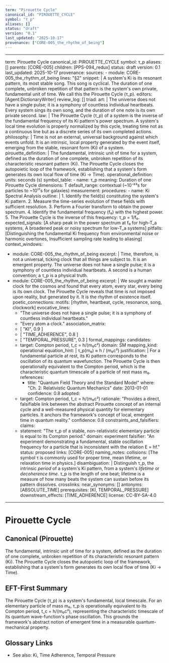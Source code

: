 ```yaml
---
term: "Pirouette Cycle"
canonical_id: "PIROUETTE_CYCLE"
symbol: "τ_p"
aliases: []
status: "draft"
version: "0.1"
last_updated: "2025-10-17"
provenance: ["CORE-005_the_rhythm_of_being"]
---
```


---
term: Pirouette Cycle
canonical_id: PIROUETTE_CYCLE
symbol: τ_p
aliases: []
parents: [CORE-005]
children: [PPS-094_redux]
status: draft
version: 0.1
last_updated: 2025-10-17
provenance:
  sources:
    - module: CORE-005_the_rhythm_of_being
      lines: "§2"
      snippet: |
        A system's Ki is its resonant pattern, its most stable song. This song is cyclical. The duration of one complete, unbroken repetition of that pattern is the system's own private, fundamental unit of time. We call this the Pirouette Cycle (τ_p).
  editors: [Agent:DictionaryWriter]
  review_log: []
triad:
  art: |
    The universe does not have a single pulse; it is a symphony of countless individual heartbeats. Every system sings its own song, and the duration of one note is its own private second.
  law: |
    The Pirouette Cycle (τ_p) of a system is the inverse of the fundamental frequency of its Ki pattern's power spectrum. A system's local time evolution is properly normalized by this cycle, treating time not as a continuous line but as a discrete series of its own completed actions.
  philosophy: |
    Time is not an external, universal background against which events unfold. It is an intrinsic, local property generated by the event itself, emerging from the stable, resonant form (Ki) of a system.
pirouette_definition: |
  The fundamental, intrinsic unit of time for a system, defined as the duration of one complete, unbroken repetition of its characteristic resonant pattern (Ki). The Pirouette Cycle closes the autopoietic loop of the framework, establishing that a system's form generates its own local flow of time (Ki → Time).
operational_definition:
  units: seconds (s)
  symbol_table:
    - name: τ_p
      meaning: Duration of one Pirouette Cycle
      dimensions: T
      default_range: contextual (~10⁻²³s for particles to ~10¹⁷s for galaxies)
  measurement:
    procedures:
      - name: Ki Spectral Analysis
        outline: |
          1. Identify the field(s) constituting the system's Ki pattern.
          2. Measure the time-series evolution of these fields with sufficient resolution.
          3. Perform a Fourier transform to obtain the power spectrum.
          4. Identify the fundamental frequency (f₀) with the highest power.
          5. The Pirouette Cycle is the inverse of this frequency: τ_p = 1/f₀.
        expected_signals: [A sharp peak in the power spectrum at f₀ for high-T_a systems, A broadened peak or noisy spectrum for low-T_a systems]
        pitfalls: [Distinguishing the fundamental Ki frequency from environmental noise or harmonic overtones, Insufficient sampling rate leading to aliasing]
context_windows:
  - module: CORE-005_the_rhythm_of_being
    excerpt: |
      Time, therefore, is not a universal, ticking clock that all things are subject to. It is an emergent property. The universe does not have a single pulse; it is a symphony of countless individual heartbeats. A second is a human convention; a τ_p is a physical truth.
  - module: CORE-005_the_rhythm_of_being
    excerpt: |
      We sought a master clock for the cosmos and found that every atom, every star, every being is its own clock. The Pirouette Cycle reveals that time is not imposed upon reality, but generated by it. It is the rhythm of existence itself.
poetic_connections:
  motifs: [rhythm, heartbeat, cycle, resonance, song, clockwork]
  evocative_lines:
    - "The universe does not have a single pulse; it is a symphony of countless individual heartbeats."
    - "Every atom a clock."
  association_matrix:
    - [ "KI", 0.9 ]
    - [ "TIME_ADHERENCE", 0.8 ]
    - [ "TEMPORAL_PRESSURE", 0.3 ]
formal_mappings:
  candidates:
    - target: Compton period, t_c = h/(m₀c²)
      domain: SM
      mapping_kind: operational
      equation_hint: |
        τ_p(m₀) ≈ h / (m₀c²)
      justification: |
        For a fundamental particle at rest, its Ki pattern corresponds to the oscillation of its quantum wavefunction. The Pirouette Cycle is then operationally equivalent to the Compton period, which is the characteristic quantum timescale of a particle of rest mass m₀.
      references:
        - title: "Quantum Field Theory and the Standard Model"
          where: "Ch. 2: Relativistic Quantum Mechanics"
          date: 2013-01-01
      confidence: 0.8
  adopted:
    - target: Compton period, t_c = h/(m₀c²)
      rationale: "Provides a direct, falsifiable link between the abstract Pirouette concept of an internal cycle and a well-measured physical quantity for elementary particles. It anchors the framework's concept of local, emergent time in quantum reality."
      confidence: 0.8
constraints_and_falsifiers:
  claims:
    - statement: "The τ_p of a stable, non-relativistic elementary particle is equal to its Compton period."
      domain: experiment
      falsifier: "An experiment demonstrating a fundamental, stable oscillation frequency for a particle that is inconsistent with the relation E = hf."
      status: proposed
      links: [CORE-005]
naming_notes:
  collisions: [The symbol τ is commonly used for proper time, mean lifetime, or relaxation time in physics.]
  disambiguation: |
    Distinguish τ_p, the intrinsic *period* of a system's Ki pattern, from a system's *lifetime* or *decoherence time*. τ_p is the length of one beat; lifetime is a measure of how many beats the system can sustain before its pattern dissolves.
crosslinks:
  near_synonyms: []
  antonyms: [ABSOLUTE_TIME]
  prerequisites: [KI, TEMPORAL_PRESSURE]
  downstream_effects: [TIME_ADHERENCE]
license: CC-BY-SA-4.0
---

# Pirouette Cycle

## Canonical (Pirouette)
The fundamental, intrinsic unit of time for a system, defined as the duration of one complete, unbroken repetition of its characteristic resonant pattern (Ki). The Pirouette Cycle closes the autopoietic loop of the framework, establishing that a system's form generates its own local flow of time (Ki → Time).

## EFT-First Summary
The Pirouette Cycle (τ_p) is a system's fundamental, local timescale. For an elementary particle of mass m₀, τ_p is operationally equivalent to its Compton period, t_c = h/(m₀c²), representing the characteristic timescale of its quantum wave-function's phase oscillation. This grounds the framework's abstract notion of emergent time in a measurable quantum-mechanical property.

## Glossary Links
- See also: Ki, Time Adherence, Temporal Pressure